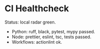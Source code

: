 # CI Healthcheck

Status: local radar green.

- Python: ruff, black, pytest, mypy passed.
- Node: prettier, eslint, tsc, tests passed.
- Workflows: actionlint ok.
